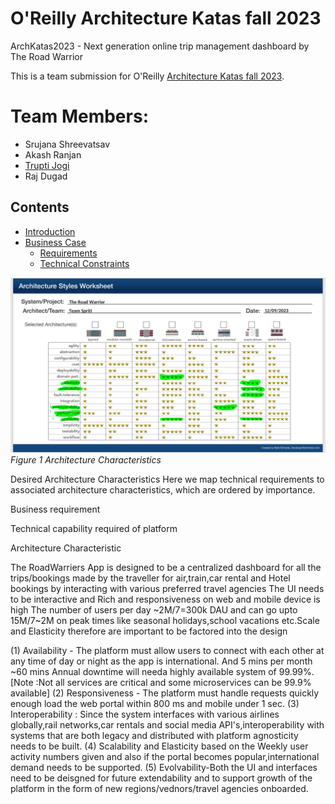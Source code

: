 # O'Reilly Architecture Katas fall 2023

ArchKatas2023 - Next generation online trip management dashboard by The Road Warrior

This is a team submission for O'Reilly [Architecture Katas fall 2023](https://learning.oreilly.com/featured/architectural-katas/).

# Team Members:  
- Srujana Shreevatsav
- Akash Ranjan
- [Trupti Jogi](https://www.linkedin.com/in/trupti-jogi/)
- Raj Dugad


## Contents
- [Introduction](#introduction)  
- [Business Case](#business-case)
    - [Requirements](#requirements)
    - [Technical Constraints](#technical-constraints)

![characteristics](/Assets/architecture-styles-worksheet.png)
*Figure 1 Architecture Characteristics*

Desired Architecture Characteristics
Here we map technical requirements to associated architecture characteristics, which are ordered by importance. 

Business requirement

Technical capability required of platform

Architecture Characteristic

The RoadWarriers App is designed to be a centralized dashboard for all the trips/bookings made by the traveller for air,train,car rental and Hotel bookings by interacting with various preferred travel agencies
The UI needs to be interactive and Rich and responsiveness on web and mobile device is high
The number of users per day ~2M/7=300k DAU and can go upto 15M/7~2M on peak times like seasonal holidays,school vacations etc.Scale and Elasticity therefore are important to be factored into the design

(1) Availability - The platform must allow users to connect with each other at any time of day or night as the app is international. And 5 mins per month ~60 mins Annual downtime will needa  highly available system of 99.99%.[Note :Not all services are critical and some microservices can be 99.9% available]
(2) Responsiveness - The platform must handle requests quickly enough load the web portal within 800 ms and mobile under 1 sec.
(3) Interoperability : Since the system interfaces with various airlines globally,rail networks,car rentals and social media API's,interoperability with systems that are both legacy and distributed with platform agnosticity needs to be built.
(4) Scalability and Elasticity based on the Weekly user activity numbers given and also if the portal becomes popular,international demand needs to be supported.
(5) Evolvability-Both the UI and interfaces need to be deisgned for future extendability and to support growth of the platform in the form of new regions/vednors/travel agencies onboarded.
